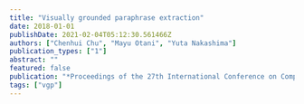 ```yaml
---
title: "Visually grounded paraphrase extraction"
date: 2018-01-01
publishDate: 2021-02-04T05:12:30.561466Z
authors: ["Chenhui Chu", "Mayu Otani", "Yuta Nakashima"]
publication_types: ["1"]
abstract: ""
featured: false
publication: "*Proceedings of the 27th International Conference on Computational Linguistics*"
tags: ["vgp"]
---
```


